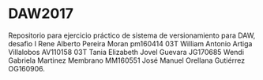 # DAW2017
Repositorio para ejercicio práctico de sistema de versionamiento para DAW, desafìo I
Rene Alberto Pereira Moran pm160414 03T
William Antonio Artiga Villalobos AV110158 03T
Tania Elizabeth Jovel Guevara JG170685
Wendi Gabriela Martinez Membrano MM160551
José Manuel Orellana Gutiérrez OG160906.
